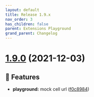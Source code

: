 ```yaml
---
layout: default
title: Release 1.9.x
nav_order: 3
has_children: false
parent: Extensions Playground
grand_parent: Changelog
---
```


# [1.9.0](https://github.com/lumapps/lumapps-extensions-playground/compare/v1.8.0...v1.9.0) (2021-12-03)

## 🚀 Features

- **playground:** mock cell url ([f0c8984](https://github.com/lumapps/lumapps-extensions-playground/commit/f0c898474f9e5f1719997f8ba04f51b3f32857a6))
